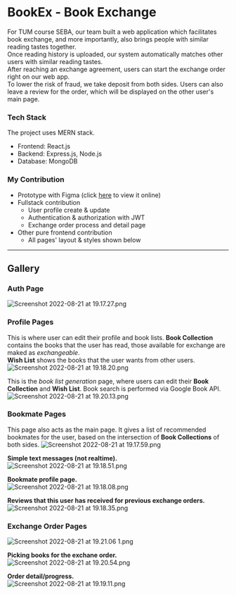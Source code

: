 # BookEx - Book Exchange  
For TUM course SEBA, our team built a web application which facilitates book exchange, and more importantly, also brings people with similar reading tastes together.  
Once reading history is uploaded, our system automatically matches other users with similar reading tastes.  
After reaching an exchange agreement, users can start the exchange order right on our web app.  
To lower the risk of fraud, we take deposit from both sides. Users can also leave a review for the order, which will be displayed on the other user's main page.  

### Tech Stack  
The project uses MERN stack.  
- Frontend: React.js
- Backend: Express.js, Node.js
- Database: MongoDB  

### My Contribution  
- Prototype with Figma (click [here](https://www.figma.com/proto/Gif16Vt7j81WJ8witb5VGG/Book?page-id=0%3A1&node-id=34%3A1333&viewport=28%2C105%2C0.1&scaling=contain) to view it online)  
- Fullstack contribution  
  - User profile create & update   
  - Authentication & authorization with JWT  
  - Exchange order process and detail page  
- Other pure frontend contribution  
  - All pages' layout & styles shown below  
---
## Gallery  
### Auth Page  
![Screenshot 2022-08-21 at 19.17.27.png](https://res.cloudinary.com/hxlb1slpj/image/upload/v1661102615/Screenshot_2022_08_21_at_19_17_27_c8dca3f722.png)  
### Profile Pages
This is where user can edit their profile and book lists. 
**Book Collection** contains the books that the user has read, those available for exchange are maked as *exchangeable*.  
**Wish List** shows the books that the user wants from other users.  
![Screenshot 2022-08-21 at 19.18.20.png](https://res.cloudinary.com/hxlb1slpj/image/upload/v1661102611/Screenshot_2022_08_21_at_19_18_20_74660c8c4e.png)  

This is the *book list generation* page, where users can edit their **Book Collection** and **Wish List**. Book search is performed via Google Book API.  
![Screenshot 2022-08-21 at 19.20.13.png](https://res.cloudinary.com/hxlb1slpj/image/upload/v1661102621/Screenshot_2022_08_21_at_19_20_13_9914ab1252.png)  

### Bookmate Pages  
This page also acts as the main page. It gives a list of recommended bookmates for the user, based on the intersection of **Book Collections** of both sides. 
![Screenshot 2022-08-21 at 19.17.59.png](https://res.cloudinary.com/hxlb1slpj/image/upload/v1661102626/Screenshot_2022_08_21_at_19_17_59_0d98e56cbb.png)  

**Simple text messages (not realtime).**  
![Screenshot 2022-08-21 at 19.18.51.png](https://res.cloudinary.com/hxlb1slpj/image/upload/v1661102615/Screenshot_2022_08_21_at_19_18_51_1a42b2d743.png)  

**Bookmate profile page.**  
![Screenshot 2022-08-21 at 19.18.08.png](https://res.cloudinary.com/hxlb1slpj/image/upload/v1661102612/Screenshot_2022_08_21_at_19_18_08_aa42f7920d.png)  

**Reviews that this user has received for previous exchange orders.**  
![Screenshot 2022-08-21 at 19.18.35.png](https://res.cloudinary.com/hxlb1slpj/image/upload/v1661102609/Screenshot_2022_08_21_at_19_18_35_395d5437d8.png)  

### Exchange Order Pages  
![Screenshot 2022-08-21 at 19.21.06 1.png](https://res.cloudinary.com/hxlb1slpj/image/upload/v1661102624/Screenshot_2022_08_21_at_19_21_06_1_193373c5cc.png)  

**Picking books for the exchane order.**  
![Screenshot 2022-08-21 at 19.20.54.png](https://res.cloudinary.com/hxlb1slpj/image/upload/v1661102622/Screenshot_2022_08_21_at_19_20_54_08bcc7cbbc.png)  

**Order detail/progress.**  
![Screenshot 2022-08-21 at 19.19.11.png](https://res.cloudinary.com/hxlb1slpj/image/upload/v1661102617/Screenshot_2022_08_21_at_19_19_11_4cde907faf.png)  

